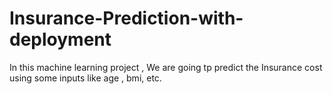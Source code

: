# Insurance-Prediction-with-deployment
In  this machine learning project , We are going tp predict the Insurance cost using some inputs like age , bmi, etc.
